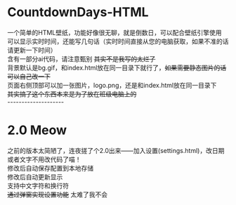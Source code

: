 # CountdownDays-HTML
一个简单的HTML壁纸，功能好像很无聊，就是倒数日，可以配合壁纸引擎使用<br>
可以显示实时时间，还能写几句话（实时时间直接从您的电脑获取，如果不准的话请更新一下时间）<br>
含有一部分ai代码，请注意甄别 ~~其实不是我写的太烂了~~<br>
背景默认是bg.gif，和index.html放在同一目录下就行了，~~如果需要静态图片的话可以自己改一下~~<br>
页面右侧顶部可以加一张图片，logo.png，还是和index.html放在同一目录下<br>
~~其实搞了这个东西本来是为了放在班级电脑上的~~<br>
--------------------<br>
# 2.0 Meow 
之前的版本太简陋了，连夜搓了个2.0出来——加入设置(settings.html)，改日期或者文字不用改代码了喵！<br>
修改后自动保存配置到本地存储<br>
修改后自动更新显示<br>
支持中文字符和换行符<br>
~~通过弹窗实现设置功能~~ 太难了我不会<br>

